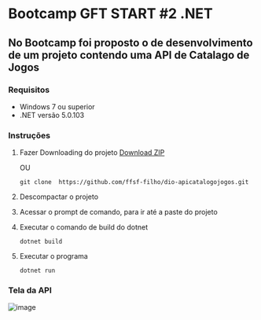 # Bootcamp GFT START #2 .NET

## No Bootcamp foi proposto o de desenvolvimento de um projeto contendo uma API de Catalago de Jogos

### Requisitos

* Windows 7 ou superior
* .NET versão 5.0.103

### Instruções

1. Fazer Downloading do projeto
   <a href="https://github.com/ffsf-filho/dio-apicatalogojogos/archive/main.zip">Download ZIP</a>

   OU

   ```git clone  https://github.com/ffsf-filho/dio-apicatalogojogos.git```
2. Descompactar o projeto
3. Acessar o prompt de comando, para ir até a paste do projeto
4. Executar o comando de build do dotnet

   ```
   dotnet build
   ```
5. Executar o programa

   ```
   dotnet run
   ```

### Tela da API
![image](./.github/md/teladoprojeto.png)